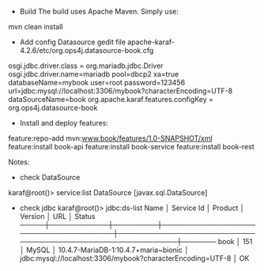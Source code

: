 - Build
The build uses Apache Maven. Simply use:

mvn clean install

- Add config Datasource
gedit file apache-karaf-4.2.6/etc/org.ops4j.datasource-book.cfg

osgi.jdbc.driver.class = org.mariadb.jdbc.Driver
osgi.jdbc.driver.name=mariadb
pool=dbcp2
xa=true
databaseName=mybook
user=root
password=123456
url=jdbc:mysql://localhost:3306/mybook?characterEncoding=UTF-8
dataSourceName=book
org.apache.karaf.features.configKey = org.ops4j.datasource-book

- Install and deploy features:

feature:repo-add mvn:www.book/features/1.0-SNAPSHOT/xml
feature:install book-api
feature:install book-service
feature:install book-rest

Notes:
- check DataSource

karaf@root()> service:list DataSource
[javax.sql.DataSource]

- check jdbc
karaf@root()> jdbc:ds-list
Name │ Service Id │ Product │ Version                              │ URL                                                        │ Status
─────┼────────────┼─────────┼──────────────────────────────────────┼────────────────────────────────────────────────────────────┼───────
book │ 151        │ MySQL   │ 10.4.7-MariaDB-1:10.4.7+maria~bionic │ jdbc:mysql://localhost:3306/mybook?characterEncoding=UTF-8 │ OK









